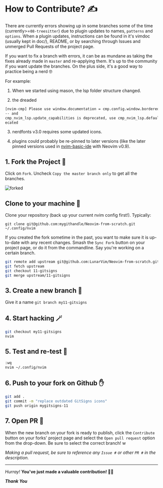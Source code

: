 # How to Contribute? ✍

There are currently errors showing up in some branches some of the time (currently>=`08-treesitter`) due to plugin updates to names, `patterns` and `options`.  When a plugin updates, instructions can be found in it's vimdoc (usually kept in doc/), README, or by searching through Issues and unmerged Pull Requests of the project page. 

If you want to fix a branch with errors, it can be as mundane as taking the fixes already made in `master` and re-applying them. It's up to the community if you want update the branches. On the plus side, it's a good way to practice being a nerd 🤓

For example: 
 
1. When we started using mason, the lsp folder structure changed. 

2. the dreaded 
```sh
[nvim-cmp] Please use window.documentation = cmp.config.window.bordered() instead.
-- and 
cmp_nvim_lsp.update_capabilities is deprecated, use cmp_nvim_lsp.default_capabilities instead. See :h depr
ecated
```

3. nerdfonts v3.0 requires some updated icons. 

4. plugins could probably be re-pinned to later versions (like the later pinned versions used in [nvim-basic-ide](https://github.com/LunarVim/nvim-basic-ide/tree/master/lua/user) with Neovim v0.9).


## 1. Fork the Project 🍴

Click on `Fork`. Uncheck `Copy the master branch only` to get all the branches. 

![forked](https://user-images.githubusercontent.com/63325246/138092106-83ca7ed0-1ec3-4d01-a90c-ae3362bef4f5.jpg)

## Clone to your machine 🤖

Clone your repository (back up your current nvim config first!).  Typically:

`git clone git@github.com:mygithandle/Neovim-from-scratch.git ~/.config/nvim`

If you created the fork sometime in the past, you want to make sure it is up-to-date with any recent changes. Smash the `Sync Fork` button on your project page, or do it from the commandline. Say you're working on a certain branch. 

```sh
git remote add upstream git@github.com:LunarVim/Neovim-from-scratch.git
git fetch upstream
git checkout 11-gitsigns
git merge upstream/11-gitsigns
```

## 3. Create a new branch 🌵

Give it a name 
`git branch my11-gitsigns`

## 4. Start hacking 🪄

```sh
git checkout my11-gitsigns
nvim
```

## 5. Test and re-test 🔬

```sh
:wq
nvim ~/.config/nvim
```

## 6. Push to your fork on Github ✋

```sh
git add .
git commit -m "replace outdated GitSigns icons"
git push origin mygitsigns-11
```

## 7. Open PR 🎁

When the new branch on your fork is ready to publish, click the `Contribute` button on your forks' project page and select the `Open pull request` option from the drop-down. Be sure to select the correct branch! w 

*Making a pull request, be sure to reference any `Issue #` or other `PR #` in the description.*

<hr>

_Hurray!_ **You've just made a valuable contribution! :partying_face:🎉**

***Thank You***
